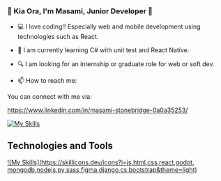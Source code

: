 ### 🌈 Kia Ora, I'm Masami, Junior Developer 🐣 

- 💻 I love coding!!  Especially web and mobile development using technologies such as React. 

- 🌱 I am currently learning C# with unit test and React Native. 

- 🔍 I am looking for an internship or graduate role for web or soft dev.
  
- 📫 How to reach me:


You can connect with me via: 

https://www.linkedin.com/in/masami-stonebridge-0a0a35253/ 

[![My Skills](https://skillicons.dev/icons?i=linkedin)](https://skillicons.dev)


## Technologies and Tools
[![My Skills](https://skillicons.dev/icons?i=js,html,css,react,godot, mongodb,nodejs,py,sass,figma,django,cs,bootstrap&theme=light)](https://skillicons.dev)
